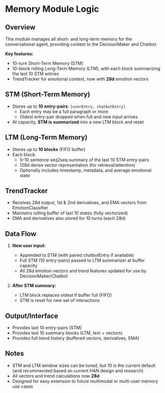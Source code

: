 # Memory Module Logic

## Overview

This module manages all short- and long-term memory for the conversational agent, providing context to the DecisionMaker and Chatbot.

**Key features:**

- 10-turn Short-Term Memory (STM)
- 10-block rolling Long-Term Memory (LTM), with each block summarizing the last 10 STM entries
- TrendTracker for emotional context, now with **28d** emotion vectors

## STM (Short-Term Memory)

- Stores up to **10 entry-pairs**: `[userEntry, chatbotEntry]`
  - Each entry may be a full paragraph or more
  - Oldest entry-pair dropped when full and new input arrives
- At capacity, **STM is summarized** into a new LTM block and reset

## LTM (Long-Term Memory)

- Stores up to **10 blocks** (FIFO buffer)
- Each block:
  - 5–10 sentence seq2seq summary of the last 10 STM entry-pairs
  - 128d dense vector representation (for retrieval/attention)
  - Optionally includes timestamp, metadata, and average emotional state

## TrendTracker

- Receives 28d output, 1st & 2nd derivatives, and EMA vectors from EmotionClassifier
- Maintains rolling buffer of last 10 states (fully vectorized)
- EMA and derivatives also stored for 10 turns (each 28d)

## Data Flow

1. **New user input:**

   - Appended to STM (with paired chatbotEntry if available)
   - Full STM (10 entry-pairs) passed to LTM summarizer at buffer capacity
   - All 28d emotion vectors and trend features updated for use by DecisionMaker/Chatbot
2. **After STM summary:**

   - LTM block replaces oldest if buffer full (FIFO)
   - STM is reset for new set of interactions

## Output/Interface

- Provides last 10 entry-pairs (STM)
- Provides last 10 summary blocks (LTM, text + vectors)
- Provides full trend history (buffered vectors, derivatives, EMA)

## Notes

- STM and LTM window sizes can be tuned, but 10 is the current default (and recommended based on current HAN design and research)
- All vectors and trend calculations now **28d**
- Designed for easy extension to future multimodal or multi-user memory use cases
